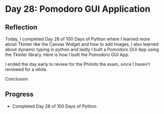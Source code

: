 # Day 28: Pomodoro GUI Application

## Reflection  
  Today, I completed Day 28 of 100 Days of Python where I learned more about Tkinter like the Canvas Widget and how to add Images, I also learned about dynamic typing in python and lastly I built a Pomodoro GUI App using the Tkinter library. Here is how I built the Pomodoro GUI App.

  I ended the day early to review for the Philnits the exam, since I haven't reviewed for a while.

  Conclusion

## Progress
 - Completed Day 28 of 100 Days of Python